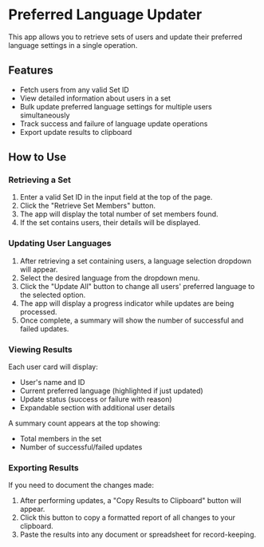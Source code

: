 # Preferred Language Updater

This app allows you to retrieve sets of users and update their preferred language settings in a single operation.

## Features
- Fetch users from any valid Set ID
- View detailed information about users in a set
- Bulk update preferred language settings for multiple users simultaneously
- Track success and failure of language update operations
- Export update results to clipboard

## How to Use

### Retrieving a Set
1. Enter a valid Set ID in the input field at the top of the page.
2. Click the "Retrieve Set Members" button.
3. The app will display the total number of set members found.
4. If the set contains users, their details will be displayed.

### Updating User Languages
1. After retrieving a set containing users, a language selection dropdown will appear.
2. Select the desired language from the dropdown menu.
3. Click the "Update All" button to change all users' preferred language to the selected option.
4. The app will display a progress indicator while updates are being processed.
5. Once complete, a summary will show the number of successful and failed updates.

### Viewing Results
Each user card will display:
- User's name and ID
- Current preferred language (highlighted if just updated)
- Update status (success or failure with reason)
- Expandable section with additional user details

A summary count appears at the top showing:
- Total members in the set
- Number of successful/failed updates

### Exporting Results
If you need to document the changes made:
1. After performing updates, a "Copy Results to Clipboard" button will appear.
2. Click this button to copy a formatted report of all changes to your clipboard.
3. Paste the results into any document or spreadsheet for record-keeping.
